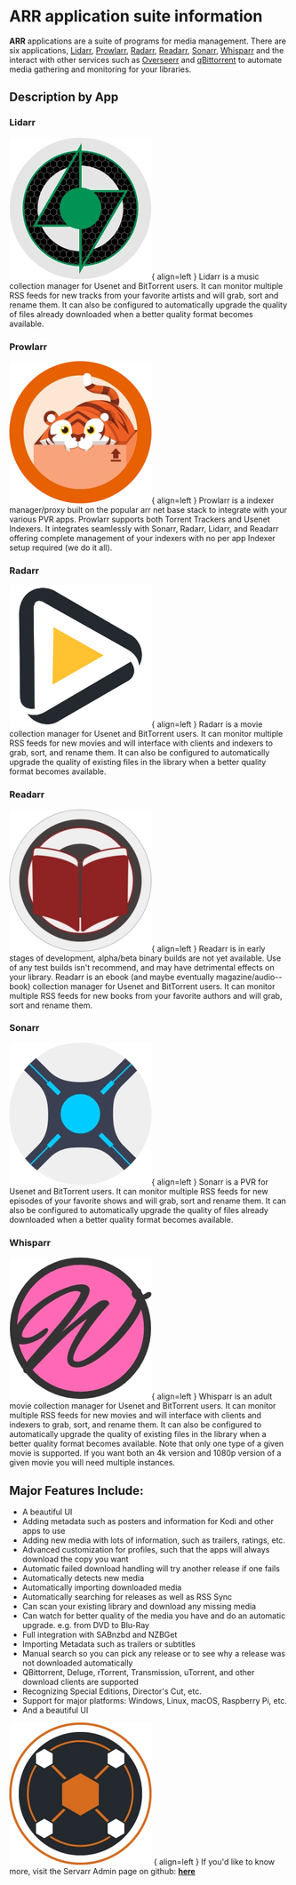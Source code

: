 # **ARR application suite information**

**ARR** applications are a suite of programs for media management. There are six applications, [Lidarr](https://github.com/ServarrAdmin/Lidarr), [Prowlarr](https://github.com/ServarrAdmin/Prowlarr), [Radarr](https://github.com/ServarrAdmin/Radarr), [Readarr](https://github.com/ServarrAdmin/Readarr), [Sonarr](https://github.com/ServarrAdmin/Sonarr), [Whisparr](https://github.com/ServarrAdmin/Whisparr) and the interact with other services such as [Overseerr](https://github.com/sct/overseerr) and [qBittorrent](https://www.qbittorrent.org//) to automate media gathering and monitoring for your libraries.

## **Description by App**

### **Lidarr**
  
![Lidarr-Logo](../assets/images/lidarr-logo-256.webp){ align=left }
Lidarr is a music collection manager for Usenet and BitTorrent users. It can monitor multiple RSS feeds for new tracks from your favorite artists and will grab, sort and rename them. It can also be configured to automatically upgrade the quality of files already downloaded when a better quality format becomes available.<br>

<div style="clear: both;"></div>

### **Prowlarr**

![Prowlarr-Logo](../assets/images/prowlarr-logo-256.webp){ align=left }
Prowlarr is a indexer manager/proxy built on the popular arr net base stack to integrate with your various PVR apps. Prowlarr supports both Torrent Trackers and Usenet Indexers. It integrates seamlessly with Sonarr, Radarr, Lidarr, and Readarr offering complete management of your indexers with no per app Indexer setup required (we do it all).<br>


### **Radarr**

![Radarr-Logo](../assets/images/radarr-logo-256.webp){ align=left }
Radarr is a movie collection manager for Usenet and BitTorrent users. It can monitor multiple RSS feeds for new movies and will interface with clients and indexers to grab, sort, and rename them. It can also be configured to automatically upgrade the quality of existing files in the library when a better quality format becomes available.<br>


### **Readarr**

![Readarr-Logo](../assets/images/readarr-logo-256.webp){ align=left }
Readarr is in early stages of development, alpha/beta binary builds are not yet available. Use of any test builds isn't recommend, and may have detrimental effects on your library.
Readarr is an ebook (and maybe eventually magazine/audio--book) collection manager for Usenet and BitTorrent users. It can monitor multiple RSS feeds for new books from your favorite authors and will grab, sort and rename them.<br>


### **Sonarr**

![Sonarr-Logo](../assets/images/sonarr-logo-256.webp){ align=left }
Sonarr is a PVR for Usenet and BitTorrent users. It can monitor multiple RSS feeds for new episodes of your favorite shows and will grab, sort and rename them. It can also be configured to automatically upgrade the quality of files already downloaded when a better quality format becomes available.<br>


### **Whisparr**

![Whisparr-Logo](../assets/images/whisparr-logo-256.webp){ align=left }
Whisparr is an adult movie collection manager for Usenet and BitTorrent users. It can monitor multiple RSS feeds for new movies and will interface with clients and indexers to grab, sort, and rename them. It can also be configured to automatically upgrade the quality of existing files in the library when a better quality format becomes available. Note that only one type of a given movie is supported. If you want both an 4k version and 1080p version of a given movie you will need multiple instances.<br>


## **Major Features Include**:

- A beautiful UI
- Adding metadata such as posters and information for Kodi and other apps to use
- Adding new media with lots of information, such as trailers, ratings, etc.
- Advanced customization for profiles, such that the apps will always download the copy you want
- Automatic failed download handling will try another release if one fails
- Automatically detects new media
- Automatically importing downloaded media
- Automatically searching for releases as well as RSS Sync
- Can scan your existing library and download any missing media
- Can watch for better quality of the media you have and do an automatic upgrade. e.g. from DVD to Blu-Ray
- Full integration with SABnzbd and NZBGet
- Importing Metadata such as trailers or subtitles
- Manual search so you can pick any release or to see why a release was not downloaded automatically
- QBittorrent, Deluge, rTorrent, Transmission, uTorrent, and other download clients are supported
- Recognizing Special Editions, Director's Cut, etc.
- Support for major platforms: Windows, Linux, macOS, Raspberry Pi, etc.
- And a beautiful UI



![Servarr-Logo](../assets/images/servarr-logo-256.webp) { align=left }
If you'd like to know more, visit the Servarr Admin page on github: **[here](https://github.com/ServarrAdmin?tab=repositories)**
